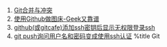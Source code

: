 1. [Git合并与冲突](posts/4.html)
1. [使用Github做图床-Geek又靠谱](./posts/3.html)
1. [github(或gitcafe)添加ssh密钥后显示无权限登录ssh](posts/2.html)
1. [git push询问用户名和密码变成使用ssh认证](posts/index.html)
%title Git
